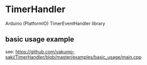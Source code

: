 # TimerHandler
Arduino (PlatformIO) TimerEventHandler library

## basic usage example

see: https://github.com/yakumo-saki/TimerHandler/blob/master/examples/basic_usage/main.cpp
